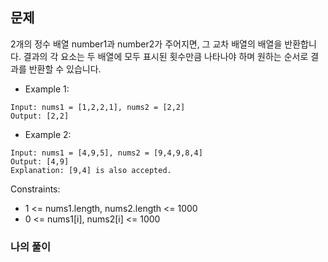 ## 문제

2개의 정수 배열 number1과 number2가 주어지면, 그 교차 배열의 배열을 반환합니다. 
결과의 각 요소는 두 배열에 모두 표시된 횟수만큼 나타나야 하며 원하는 순서로 결과를 반환할 수 있습니다.

- Example 1:
```
Input: nums1 = [1,2,2,1], nums2 = [2,2]
Output: [2,2]
```

- Example 2:
```
Input: nums1 = [4,9,5], nums2 = [9,4,9,8,4]
Output: [4,9]
Explanation: [9,4] is also accepted.
```

Constraints:

- 1 <= nums1.length, nums2.length <= 1000
- 0 <= nums1[i], nums2[i] <= 1000

### 나의 풀이

```javascript

```
